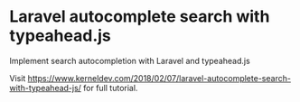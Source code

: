 # Laravel autocomplete search with typeahead.js
Implement search autocompletion with Laravel and typeahead.js

Visit https://www.kerneldev.com/2018/02/07/laravel-autocomplete-search-with-typeahead-js/ for full tutorial.
